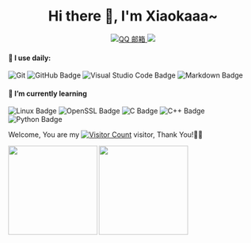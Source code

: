 <h1 align="center">Hi there 👋, I'm Xiaokaaa~</h1>

<div align="center">
  <a href="mailto:1756256417@qq.com">
    <img src="https://img.shields.io/badge/QQ%20Mail-000000?logo=tencent-qq&logoColor=white" alt="QQ 邮箱" />
  </a>
  <a href="https://blog.csdn.net/qq_51348866/">
    <img src="https://img.shields.io/badge/CSDN-论坛-c32136" />
  </a>
</div>


#### 🚀 I use daily:
![Git](https://img.shields.io/badge/-Git-000000?logo=git&logoColor=FF7043) ![GitHub Badge](https://img.shields.io/badge/GitHub-181717?logo=github&logoColor=fff&style=flat) ![Visual Studio Code Badge](https://img.shields.io/badge/Visual%20Studio%20Code-007ACC?logo=visualstudiocode&logoColor=fff&style=flat) ![Markdown Badge](https://img.shields.io/badge/Markdown-3776AB?logo=markdown&logoColor=fff&style=flat)
  
#### 🌱 I’m currently learning
![Linux Badge](https://img.shields.io/badge/Linux-FCC624?logo=linux&logoColor=000&style=flat) ![OpenSSL Badge](https://img.shields.io/badge/OpenSSL-721412?logo=openssl&style=flar) ![C Badge](https://img.shields.io/badge/C-A8B9CC?logo=c&logoColor=fff&style=flat) ![C++ Badge](https://img.shields.io/badge/C%2B%2B-00599C?logo=cplusplus&logoColor=fff&style=flat) ![Python Badge](https://img.shields.io/badge/Python-3776AB?logo=python&logoColor=fff&style=flat) 

Welcome, You are my [![Visitor Count](https://profile-counter.glitch.me/Xiaokaaa/count.svg)](https://blog.i-Xiaokaaa.space/) visitor, Thank You!🎉🎉
<!-- ![My stats](https://github-readme-stats.vercel.app/api?username=Xiaokaaa-1&theme=calm&show_icons=true) -->
<!-- ![Top Langs](https://github-readme-stats.vercel.app/api/top-langs/?usernameXiaokaaa-1&hide=html,css,Jupyter+Notebook,ruby,javascript&theme=calm&langs_count=6) -->

<div>
    <img height="180" align="left" src="https://github-readme-stats.vercel.app/api?username=Xiaokaaa&theme=calm&show_icons=true" />
    <img height='180' src="https://github-readme-stats.vercel.app/api/top-langs/?username=Xiaokaaa&hide=html,css,Jupyter+Notebook,ruby,javascript,Makefile,Less,TypeScript,Starlark,Groovy,Shell,Batchfile&layout=compact&langs_count=8&theme=cobalt" align="center" />
</div>


<!--
**Xiaokaaa/Xiaokaaa** is a ✨ _special_ ✨ repository because its `README.md` (this file) appears on your GitHub profile.

Here are some ideas to get you started:

- 🔭 I’m currently working on ...
- 🌱 I’m currently learning ...
- 👯 I’m looking to collaborate on ...
- 🤔 I’m looking for help with ...
- 💬 Ask me about ...
- 📫 How to reach me: ...
- 😄 Pronouns: ...
- ⚡ Fun fact: ...
-->
